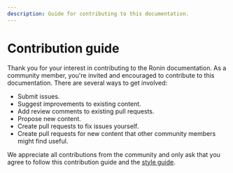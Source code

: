 ```yaml
---
description: Guide for contributing to this documentation.
---
```


# Contribution guide
Thank you for your interest in contributing to the Ronin documentation. As a community member, you're invited and encouraged to contribute to this documentation. There are several ways to get involved:
* Submit issues.
* Suggest improvements to existing content.
* Add review comments to existing pull requests.
* Propose new content.
* Create pull requests to fix issues yourself.
* Create pull requests for new content that other community members might find useful.

We appreciate all contributions from the community and only ask that you agree to follow this contribution guide and the [style guide](./style.md).

